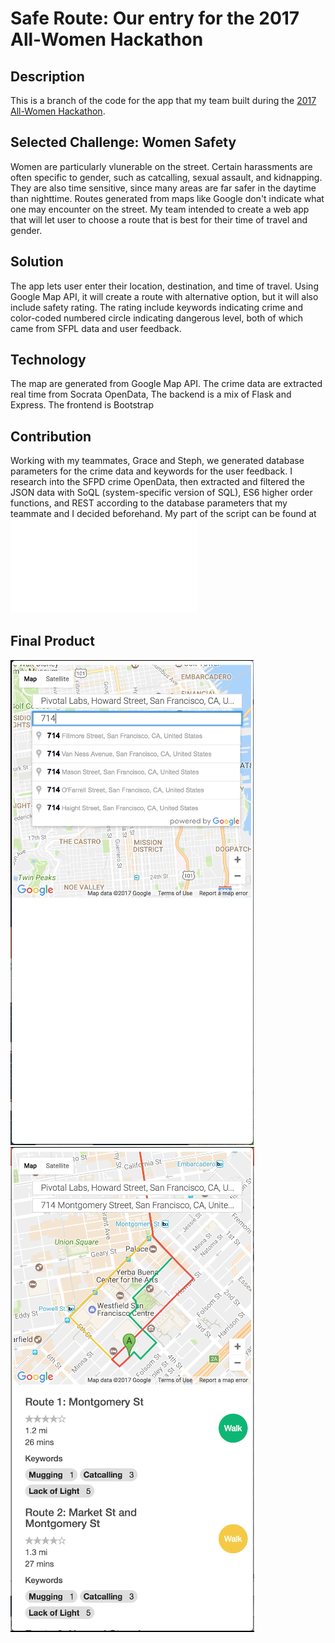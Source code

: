 # Safe Route: Our entry for the 2017 All-Women Hackathon

## Description
This is a branch of the code for the app that my team built during the [2017 All-Women Hackathon](https://www.eventbrite.com/e/womenhack-the-all-women-hackathon-san-francisco-tickets-27670276542).

## Selected Challenge: Women Safety
Women are particularly vlunerable on the street. Certain harassments are often specific to gender, such as catcalling, sexual assault, and kidnapping. They are also time sensitive, since many areas are far safer in the daytime than nighttime. Routes generated from maps like Google don't indicate what one may encounter on the street. My team intended to create a web app that will let user to choose a route that is best for their time of travel and gender.

## Solution
The app lets user enter their location, destination, and time of travel. Using Google Map API, it will create a route with alternative option, but it will also include safety rating. The rating include keywords indicating crime and color-coded numbered circle indicating dangerous level, both of which came from SFPL data and user feedback.

## Technology
The map are generated from Google Map API. The crime data are extracted real time from Socrata OpenData,  The backend is a mix of Flask and Express. The frontend is Bootstrap

## Contribution
Working with my teammates, Grace and Steph, we generated database parameters for the crime data and keywords for the user feedback.
I research into the SFPD crime OpenData, then extracted and filtered the JSON data with SoQL (system-specific version of SQL), ES6 higher order functions, and REST according to the database parameters that my teammate and I decided beforehand. My part of the script can be found at ![this file](db/index.html)

## Final Product
![Start Screen](demo/searching.png)
![Final Screen](demo/final.png)